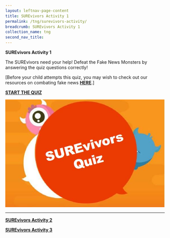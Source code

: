 ```yaml
---
layout: leftnav-page-content
title: SUREvivors Activity 1
permalink: /tng/surevivors-activity/
breadcrumb: SUREvivors Activity 1
collection_name: tng
second_nav_title: 
---
```


**SUREvivors Activity 1**

The SUREvivors need your help!  Defeat the Fake News Monsters by answering the quiz questions correctly!

[Before your child attempts this quiz, you may wish to check out our resources on combating fake news **[HERE](https://sure.nlb.gov.sg/resources/audience/adults/combating-fake-news)**.]

**[START THE QUIZ](https://go.gov.sg/surevivor-activity-1)**

![](../images/SUREvivors-quiz-thmb.JPG)

<hr>

[**SUREvivors Activity 2**](/tng/surevivors-activity2/)

[**SUREvivors Activity 3**](/tng/surevivors-activity3/)



